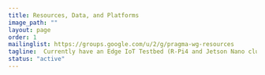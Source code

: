 ```yaml
---
title: Resources, Data, and Platforms
image_path: ""
layout: page
order: 1
mailinglist: https://groups.google.com/u/2/g/pragma-wg-resources
tagline:  Currently have an Edge IoT Testbed (R-Pi4 and Jetson Nano cluster).  Topics for collaboration include federated machine learning, AI and cloud resources, data, and SDN based on SRv6.  
status: "active"
---
```




